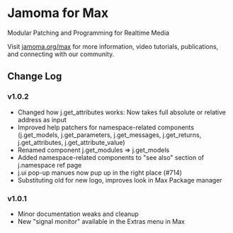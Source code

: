 # Jamoma for Max

Modular Patching and Programming for Realtime Media

Visit [jamoma.org/max](http://jamoma.org/max/) for more information, video tutorials, publications, and connecting with our community.


## Change Log

### v1.0.2

* Changed how j.get_attributes works: Now takes full absolute or relative address as input
* Improved help patchers for namespace-related components (j.get_models, j.get_parameters, j.get_messages, j.get_returns, j.get_attributes, j.get_attribute_value)
* Renamed component j.get_modules => j.get_models
* Added namespace-related components to "see also" section of j.namespace ref page
* j.ui pop-up manues now pup up in the right place (#714)
* Substituting old for new logo, improves look in Max Package manager


### v1.0.1

* Minor documentation weaks and cleanup
* New "signal monitor" available in the Extras menu in Max

